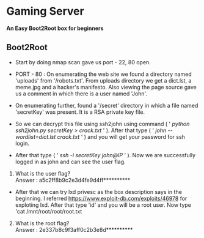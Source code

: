 # Gaming Server
**An Easy Boot2Root box for beginners**

## Boot2Root 

* Start by doing nmap scan gave us port - 22, 80 open.

* PORT - 80 : On enumerating the web site we found a directory named 'uploads' from '/robots.txt'. From uploads directory we get a dict.lst, a meme.jpg and a hacker's manifesto. Also viewing the page source gave us a comment in which there is a user named 'John'.

- On enumerating further, found a '/secret' directory in which a file named 'secretKey' was present. It is a RSA private key file.

- So we can decrypt this file using ssh2john using command ( ' *python ssh2john.py secretKey > crack.txt* ' ). After that type ( ' *john --wordlist=dict.lst crack.txt* ' ) and you will get your password  for ssh login.

- After that type ( ' *ssh -i secretKey john@IP* ' ). Now we are successfully logged in as john and can see the user flag.

1. What is the user flag?<br>
Answer : a5c2ff8b9c2e3d4fe9d4ff**********

- After that we can try lxd privesc as the box description says in the beginning. I referred https://www.exploit-db.com/exploits/46978 for exploting lxd. After that type 'id' and you will be a root user. Now type 'cat /mnt/root/root/root.txt

2. What is the root flag?<br>
Answer : 2e337b8c9f3aff0c2b3e8d**********